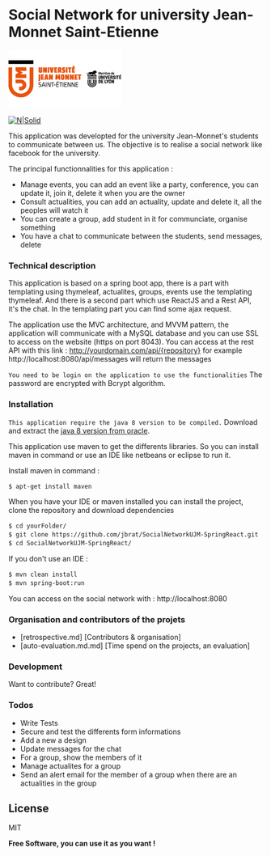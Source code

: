 # Social Network for university Jean-Monnet Saint-Etienne

[![N|Solid](https://github.com/jbrat/SocialNetworkUJM-SpringReact/blob/master/src/main/resources/static/images/logo_ujm.png?raw=true)](https://www.univ-st-etienne.fr/fr/index.html)

[![N|Solid](http://rubenjgarcia.es/wp-content/uploads/2016/09/springboot.png)](https://projects.spring.io/spring-boot/)

This application was developted for the university Jean-Monnet's students to communicate between us. The objective is to realise a social network like facebook for the university. 

The principal functionnalities for this application : 
  - Manage events, you can add an event like a party, conference, you can update it, join it, delete it when you are the owner
  - Consult actualities, you can add an actuality, update and delete it, all the peoples will watch it
  - You can create a group, add student in it for communciate, organise something 
  - You have a chat to communicate between the students, send messages, delete



### Technical description

This application is based on a spring boot app, there is a part with templating using thymeleaf, actualites, groups, events use the templating thymeleaf. 
And there is a second part which use ReactJS and a Rest API, it's the chat. In the templating part you can find some ajax request.

The application use the MVC architecture, and MVVM pattern, the application will communicate with a MySQL database and you can use SSL to access on the website (https on port 8043).
You can access at the rest API with this link : http://yourdomain.com/api/{repository} for example http://localhost:8080/api/messages will return the messages

`You need to be login on the application to use the functionalities`
The password are encrypted with Bcrypt algorithm.

### Installation

`This application require the java 8 version to be compiled.` 
Download and extract the [java 8 version from oracle](https://www.java.com/fr/download/faq/java8.xml).

This application use maven to get the differents libraries. So you can install maven in command or use an IDE like netbeans or eclipse to run it.

Install maven in command :
```sh
$ apt-get install maven
```

When you have your IDE or maven installed you can install the project, clone the repository and download dependencies
```sh
$ cd yourFolder/
$ git clone https://github.com/jbrat/SocialNetworkUJM-SpringReact.git
$ cd SocialNetworkUJM-SpringReact/
```
If you don't use an IDE : 
```sh
$ mvn clean install 
$ mvn spring-boot:run
```

You can access on the social network with : http://localhost:8080 

### Organisation and contributors of the projets 
* [retrospective.md] [Contributors & organisation]
* [auto-evaluation.md.md] [Time spend on the projects, an evaluation]
### Development

Want to contribute? Great!

### Todos

 - Write Tests
 - Secure and test the differents form informations
 - Add a new a design
 - Update messages for the chat
 - For a group, show the members of it 
 - Manage actualites for a group
 - Send an alert email for the member of a group when there are an actualities in the group

License
----
MIT

**Free Software, you can use it as you want !**
